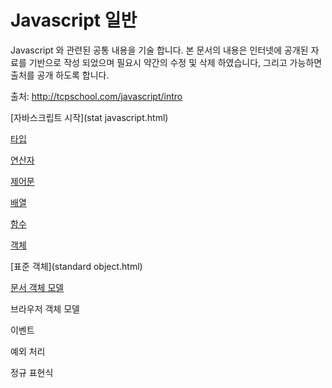 # Javascript 일반

Javascript 와 관련된 공통 내용을 기술 합니다. 본 문서의 내용은 인터넷에 공개된 자료를 기반으로 작성 되었으며 필요시 약간의 수정 및 삭제 하였습니다, 그리고 가능하면 출처를 공개 하도록 합니다.

출처: http://tcpschool.com/javascript/intro

[자바스크립트 시작](stat javascript.html)

[타입](type.html)

[연산자](operator.html)

[제어문](control.html)

[배열](array.html)

[함수](function.html)

[객체](object.html)

[표준 객체](standard object.html)

[문서 객체 모델](dom.html)

브라우저 객체 모델

이벤트

예외 처리

정규 표현식







